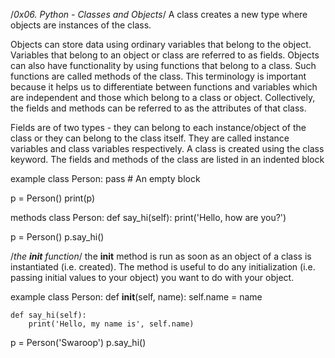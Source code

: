 /*0x06. Python - Classes and Objects*/
A class creates a new type where objects are instances of the class.

Objects can store data using ordinary variables that belong to the object.
Variables that belong to an object or class are referred to as fields.
Objects can also have functionality by using functions that belong to a class. Such functions are called methods of the class.
This terminology is important because it helps us to differentiate between functions and
variables which are independent and those which belong to a class or object.
Collectively, the fields and methods can be referred to as the attributes of that class.

Fields are of two types - they can belong to each instance/object of the class or they can belong to the class itself.
They are called instance variables and class variables respectively.
A class is created using the class keyword. The fields and methods of the class are listed in an indented block

example
class Person:
    pass  # An empty block

p = Person()
print(p)

methods
class Person:
    def say_hi(self):
        print('Hello, how are you?')

p = Person()
p.say_hi()

/*the __init__ function*/
the __init__ method is run as soon as an object of a class is instantiated
 (i.e. created). The method is useful to do any initialization (i.e. passing initial values to your object)
 you want to do with your object.

example
class Person:
    def __init__(self, name):
        self.name = name

    def say_hi(self):
        print('Hello, my name is', self.name)

p = Person('Swaroop')
p.say_hi()


